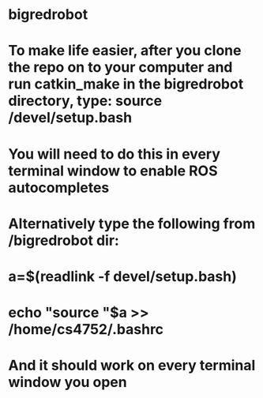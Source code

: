 # bigredrobot

# To make life easier, after you clone the repo on to your computer and run catkin_make in the bigredrobot directory, type: source /devel/setup.bash
# You will need to do this in every terminal window to enable ROS autocompletes

# Alternatively type the following from /bigredrobot dir:

# a=$(readlink -f devel/setup.bash)
# echo "source "$a >> /home/cs4752/.bashrc

# And it should work on every terminal window you open

